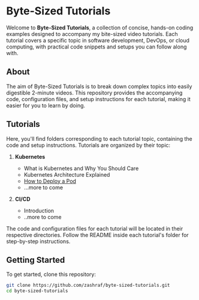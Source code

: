 # Byte-Sized Tutorials

Welcome to **Byte-Sized Tutorials**, a collection of concise, hands-on coding examples designed to accompany my bite-sized video tutorials. Each tutorial covers a specific topic in software development, DevOps, or cloud computing, with practical code snippets and setups you can follow along with.

## About

The aim of Byte-Sized Tutorials is to break down complex topics into easily digestible 2-minute videos. This repository provides the accompanying code, configuration files, and setup instructions for each tutorial, making it easier for you to learn by doing.

## Tutorials

Here, you'll find folders corresponding to each tutorial topic, containing the code and setup instructions. Tutorials are organized by their topic:

1. **Kubernetes**
   - What is Kubernetes and Why You Should Care
   - Kubernetes Architecture Explained
   - [How to Deploy a Pod](/kubernetes/03-deploy-a-pod/)
   - ...more to come

2. **CI/CD**
   - Introduction
   - ..more to come

The code and configuration files for each tutorial will be located in their respective directories. Follow the README inside each tutorial's folder for step-by-step instructions.

## Getting Started

To get started, clone this repository:

```bash
git clone https://github.com/zashraf/byte-sized-tutorials.git
cd byte-sized-tutorials
